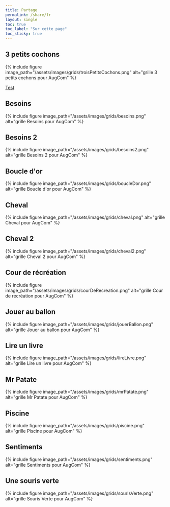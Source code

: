 ```yaml
---
title: Partage
permalink: /share/fr
layout: single
toc: true
toc_label: "Sur cette page"
toc_sticky: true
---
```


## 3 petits cochons

{% include figure image_path="/assets/images/grids/troisPetitsCochons.png" alt="grille 3 petits cochons pour AugCom" %}

<a href="/assets/grids/3PetitsCochons.json" download>Test</a>

## Besoins

{% include figure image_path="/assets/images/grids/besoins.png" alt="grille Besoins pour AugCom" %}

## Besoins 2

{% include figure image_path="/assets/images/grids/besoins2.png" alt="grille Besoins 2 pour AugCom" %}

## Boucle d'or

{% include figure image_path="/assets/images/grids/boucleDor.png" alt="grille Boucle d'or pour AugCom" %}

## Cheval 

{% include figure image_path="/assets/images/grids/cheval.png" alt="grille Cheval pour AugCom" %}

## Cheval 2

{% include figure image_path="/assets/images/grids/cheval2.png" alt="grille Cheval 2 pour AugCom" %}

## Cour de récréation

{% include figure image_path="/assets/images/grids/courDeRecreation.png" alt="grille Cour de récréation pour AugCom" %}

## Jouer au ballon

{% include figure image_path="/assets/images/grids/jouerBallon.png" alt="grille Jouer au ballon pour AugCom" %}

## Lire un livre

{% include figure image_path="/assets/images/grids/lireLivre.png" alt="grille Lire un livre pour AugCom" %}

## Mr Patate

{% include figure image_path="/assets/images/grids/mrPatate.png" alt="grille Mr Patate pour AugCom" %}

## Piscine

{% include figure image_path="/assets/images/grids/piscine.png" alt="grille Piscine pour AugCom" %}

## Sentiments

{% include figure image_path="/assets/images/grids/sentiments.png" alt="grille Sentiments pour AugCom" %}

## Une souris verte

{% include figure image_path="/assets/images/grids/sourisVerte.png" alt="grille Souris Verte pour AugCom" %}
